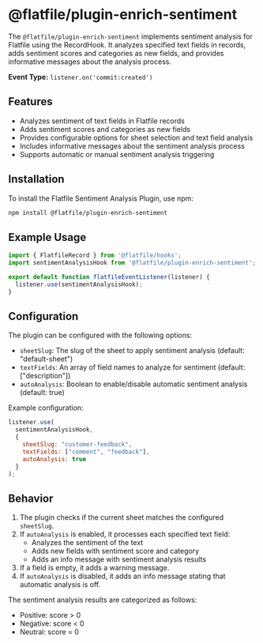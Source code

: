 <!-- START_INFOCARD -->
# @flatfile/plugin-enrich-sentiment

The `@flatfile/plugin-enrich-sentiment` implements sentiment analysis for Flatfile using the RecordHook. It analyzes specified text fields in records, adds sentiment scores and categories as new fields, and provides informative messages about the analysis process.

**Event Type:**
`listener.on('commit:created')`

<!-- END_INFOCARD -->

## Features

- Analyzes sentiment of text fields in Flatfile records
- Adds sentiment scores and categories as new fields
- Provides configurable options for sheet selection and text field analysis
- Includes informative messages about the sentiment analysis process
- Supports automatic or manual sentiment analysis triggering

## Installation

To install the Flatfile Sentiment Analysis Plugin, use npm:

```bash
npm install @flatfile/plugin-enrich-sentiment
```

## Example Usage

```javascript
import { FlatfileRecord } from '@flatfile/hooks';
import sentimentAnalysisHook from '@flatfile/plugin-enrich-sentiment';

export default function flatfileEventListener(listener) {
  listener.use(sentimentAnalysisHook);
}
```

## Configuration

The plugin can be configured with the following options:

- `sheetSlug`: The slug of the sheet to apply sentiment analysis (default: "default-sheet")
- `textFields`: An array of field names to analyze for sentiment (default: ["description"])
- `autoAnalysis`: Boolean to enable/disable automatic sentiment analysis (default: true)

Example configuration:

```javascript
listener.use(
  sentimentAnalysisHook,
  {
    sheetSlug: "customer-feedback",
    textFields: ["comment", "feedback"],
    autoAnalysis: true
  }
);
```

## Behavior

1. The plugin checks if the current sheet matches the configured `sheetSlug`.
2. If `autoAnalysis` is enabled, it processes each specified text field:
   - Analyzes the sentiment of the text
   - Adds new fields with sentiment score and category
   - Adds an info message with sentiment analysis results
3. If a field is empty, it adds a warning message.
4. If `autoAnalysis` is disabled, it adds an info message stating that automatic analysis is off.

The sentiment analysis results are categorized as follows:
- Positive: score > 0
- Negative: score < 0
- Neutral: score = 0
